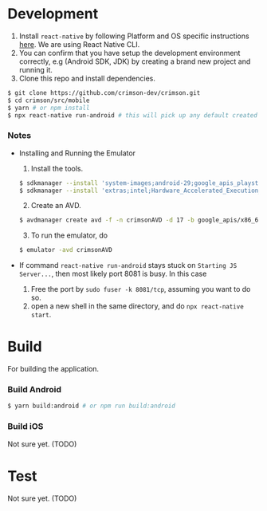 # Development

1. Install `react-native` by following Platform and OS specific instructions [here](https://reactnative.dev/docs/environment-setup). We are using React Native CLI.
2. You can confirm that you have setup the development environment correctly, e.g (Android SDK, JDK) by creating a brand new project and running it.
3. Clone this repo and install dependencies.

```sh
$ git clone https://github.com/crimson-dev/crimson.git
$ cd crimson/src/mobile
$ yarn # or npm install
$ npx react-native run-android # this will pick up any default created emulators.
```

### Notes

- Installing and Running the Emulator

  1. Install the tools.

  ```sh
  $ sdkmanager --install 'system-images;android-29;google_apis_playstore;x86_64'
  $ sdkmanager --install 'extras;intel;Hardware_Accelerated_Execution_Manager'
  ```

  2. Create an AVD.

  ```sh
  $ avdmanager create avd -f -n crimsonAVD -d 17 -b google_apis/x86_64 --package 'system-images;android-29;google_apis;x86_64'
  ```

  3. To run the emulator, do

  ```sh
  $ emulator -avd crimsonAVD
  ```

- If command `react-native run-android` stays stuck on `Starting JS Server...`, then most likely port 8081 is busy.
  In this case

  1. Free the port by `sudo fuser -k 8081/tcp`, assuming you want to do so.
  2. open a new shell in the same directory, and do `npx react-native start`.

# Build

For building the application.

### Build Android

```sh
$ yarn build:android # or npm run build:android
```

### Build iOS

Not sure yet. (TODO)

# Test

Not sure yet. (TODO)
